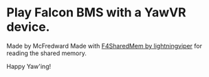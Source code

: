 # Play Falcon BMS with a YawVR device.

Made by McFredward
Made with [F4SharedMem by lightningviper](https://github.com/lightningviper/lightningstools/tree/9bc1be08717982922fbb0705f500d93a2b36da0d/src/F4SharedMem) for reading the shared memory.

Happy Yaw'ing!
